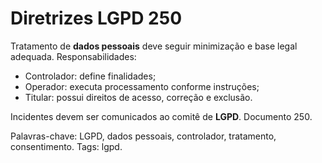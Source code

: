 # Diretrizes LGPD 250

Tratamento de **dados pessoais** deve seguir minimização e base legal adequada.
Responsabilidades:
- Controlador: define finalidades;
- Operador: executa processamento conforme instruções;
- Titular: possui direitos de acesso, correção e exclusão.

Incidentes devem ser comunicados ao comitê de **LGPD**. Documento 250.

Palavras-chave: LGPD, dados pessoais, controlador, tratamento, consentimento.
Tags: lgpd.
